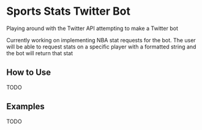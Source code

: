 # Sports Stats Twitter Bot
Playing around with the Twitter API attempting to make a Twitter bot

Currently working on implementing NBA stat requests for the bot. The user will be able to request stats on a specific player with a formatted string and the bot will return that stat

## How to Use
TODO

## Examples
TODO